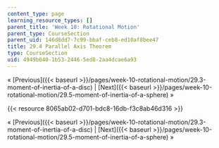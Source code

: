 ```yaml
---
content_type: page
learning_resource_types: []
parent_title: 'Week 10: Rotational Motion'
parent_type: CourseSection
parent_uid: 146d8dd7-7c99-bbaf-ceb8-ed10af8bee47
title: 29.4 Parallel Axis Theorem
type: CourseSection
uid: 4949b040-1b53-2446-5ed8-2aa4dcae6a93
---
```


« [Previous]({{< baseurl >}}/pages/week-10-rotational-motion/29.3-moment-of-inertia-of-a-disc) | [Next]({{< baseurl >}}/pages/week-10-rotational-motion/29.5-moment-of-inertia-of-a-sphere) »

{{< resource 8065ab02-d701-bdc8-16db-f3c8ab46d316 >}}

« [Previous]({{< baseurl >}}/pages/week-10-rotational-motion/29.3-moment-of-inertia-of-a-disc) | [Next]({{< baseurl >}}/pages/week-10-rotational-motion/29.5-moment-of-inertia-of-a-sphere) »
